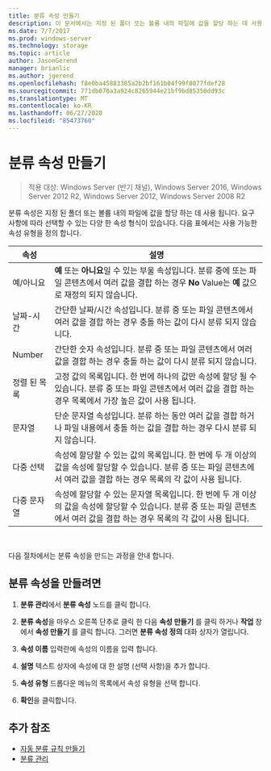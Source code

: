 ```yaml
---
title: 분류 속성 만들기
description: 이 문서에서는 지정 된 폴더 또는 볼륨 내의 파일에 값을 할당 하는 데 사용 되는 분류 속성에 대해 설명 합니다.
ms.date: 7/7/2017
ms.prod: windows-server
ms.technology: storage
ms.topic: article
author: JasonGerend
manager: brianlic
ms.author: jgerend
ms.openlocfilehash: f8e0ba45883385a2b2bf161b04f99f8077fdef28
ms.sourcegitcommit: 771db070a3a924c8265944e21bf9bd85350dd93c
ms.translationtype: MT
ms.contentlocale: ko-KR
ms.lasthandoff: 06/27/2020
ms.locfileid: "85473760"
---
```

# <a name="create-a-classification-property"></a>분류 속성 만들기

> 적용 대상: Windows Server (반기 채널), Windows Server 2016, Windows Server 2012 R2, Windows Server 2012, Windows Server 2008 R2

분류 속성은 지정 된 폴더 또는 볼륨 내의 파일에 값을 할당 하는 데 사용 됩니다. 요구 사항에 따라 선택할 수 있는 다양 한 속성 형식이 있습니다. 다음 표에서는 사용 가능한 속성 유형을 정의 합니다.

|속성 | 설명 |
| --- | --- |
| 예/아니요 | **예** 또는 **아니요**일 수 있는 부울 속성입니다. 분류 중에 또는 파일 콘텐츠에서 여러 값을 결합 하는 경우 **No** Value는 **예** 값으로 재정의 되지 않습니다. |
| 날짜-시간 | 간단한 날짜/시간 속성입니다. 분류 중 또는 파일 콘텐츠에서 여러 값을 결합 하는 경우 충돌 하는 값이 다시 분류 되지 않습니다. |
| Number | 간단한 숫자 속성입니다. 분류 중 또는 파일 콘텐츠에서 여러 값을 결합 하는 경우 충돌 하는 값이 다시 분류 되지 않습니다. |
| 정렬 된 목록 | 고정 값의 목록입니다. 한 번에 하나의 값만 속성에 할당 될 수 있습니다. 분류 중 또는 파일 콘텐츠에서 여러 값을 결합 하는 경우 목록에서 가장 높은 값이 사용 됩니다. |
| 문자열 | 단순 문자열 속성입니다. 분류 하는 동안 여러 값을 결합 하거나 파일 내용에서 충돌 하는 값을 결합 하는 경우 다시 분류 되지 않습니다. |
| 다중 선택 | 속성에 할당할 수 있는 값의 목록입니다. 한 번에 두 개 이상의 값을 속성에 할당할 수 있습니다. 분류 중 또는 파일 콘텐츠에서 여러 값을 결합 하는 경우 목록의 각 값이 사용 됩니다. |
| 다중 문자열 | 속성에 할당할 수 있는 문자열 목록입니다. 한 번에 두 개 이상의 값을 속성에 할당할 수 있습니다. 분류 중 또는 파일 콘텐츠에서 여러 값을 결합 하는 경우 목록의 각 값이 사용 됩니다. |

<br />

다음 절차에서는 분류 속성을 만드는 과정을 안내 합니다.

## <a name="to-create-a-classification-property"></a>분류 속성을 만들려면

1.  **분류 관리**에서 **분류 속성** 노드를 클릭 합니다.

2.  **분류 속성**을 마우스 오른쪽 단추로 클릭 한 다음 **속성 만들기** 를 클릭 하거나 **작업** 창에서 **속성 만들기** 를 클릭 합니다. 그러면 **분류 속성 정의** 대화 상자가 열립니다.

3.  **속성 이름** 입력란에 속성의 이름을 입력 합니다.

4.  **설명** 텍스트 상자에 속성에 대 한 설명 (선택 사항)을 추가 합니다.

5.  **속성 유형** 드롭다운 메뉴의 목록에서 속성 유형을 선택 합니다.

6.  **확인**을 클릭합니다.

## <a name="additional-references"></a>추가 참조

-   [자동 분류 규칙 만들기](create-automatic-classification-rule.md)
-   [분류 관리](classification-management.md)